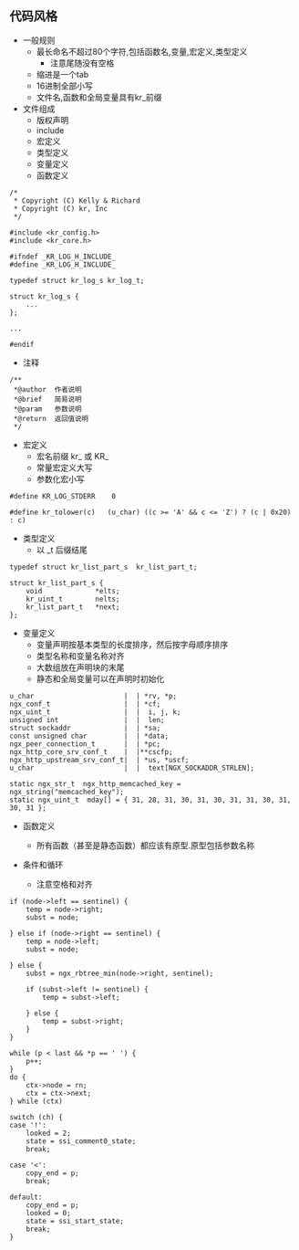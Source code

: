 ## 代码风格

* 一般规则
  * 最长命名不超过80个字符,包括函数名,变量,宏定义,类型定义
    * 注意尾随没有空格
  * 缩进是一个tab
  * 16进制全部小写
  * 文件名,函数和全局变量具有kr_前缀
* 文件组成
  * 版权声明
  * include
  * 宏定义
  * 类型定义
  * 变量定义
  * 函数定义

```
/*
 * Copyright (C) Kelly & Richard
 * Copyright (C) kr, Inc
 */

#include <kr_config.h>
#include <kr_core.h>

#ifndef _KR_LOG_H_INCLUDE_
#define _KR_LOG_H_INCLUDE_

typedef struct kr_log_s kr_log_t;

struct kr_log_s {
    ...
};

...

#endif

```

* 注释

```
/**
 *@author  作者说明
 *@brief   简易说明
 *@param   参数说明
 *@return  返回值说明
 */
```

* 宏定义
  * 宏名前缀 kr_ 或 KR_
  * 常量宏定义大写
  * 参数化宏小写

```
#define KR_LOG_STDERR    0

#define kr_tolower(c)   (u_char) ((c >= 'A' && c <= 'Z') ? (c | 0x20) : c)
```

* 类型定义
  * 以 _t 后缀结尾

```
typedef struct kr_list_part_s  kr_list_part_t;

struct kr_list_part_s {
    void             *elts;
    kr_uint_t        nelts;
    kr_list_part_t   *next;
};
```

* 变量定义
  * 变量声明按基本类型的长度排序，然后按字母顺序排序
  * 类型名称和变量名称对齐
  * 大数组放在声明块的末尾
  * 静态和全局变量可以在声明时初始化

```
u_char                      |  | *rv, *p;
ngx_conf_t                  |  | *cf;
ngx_uint_t                  |  |  i, j, k;
unsigned int                |  |  len;
struct sockaddr             |  | *sa;
const unsigned char         |  | *data;
ngx_peer_connection_t       |  | *pc;
ngx_http_core_srv_conf_t    |  |**cscfp;
ngx_http_upstream_srv_conf_t|  | *us, *uscf;
u_char                      |  |  text[NGX_SOCKADDR_STRLEN];

static ngx_str_t  ngx_http_memcached_key = ngx_string("memcached_key");
static ngx_uint_t  mday[] = { 31, 28, 31, 30, 31, 30, 31, 31, 30, 31, 30, 31 };
```

* 函数定义
  * 所有函数（甚至是静态函数）都应该有原型.原型包括参数名称

* 条件和循环
  * 注意空格和对齐

```
if (node->left == sentinel) {
    temp = node->right;
    subst = node;

} else if (node->right == sentinel) {
    temp = node->left;
    subst = node;

} else {
    subst = ngx_rbtree_min(node->right, sentinel);

    if (subst->left != sentinel) {
        temp = subst->left;

    } else {
        temp = subst->right;
    }
}

while (p < last && *p == ' ') {
    p++;
}
do {
    ctx->node = rn;
    ctx = ctx->next;
} while (ctx)

switch (ch) {
case '!':
    looked = 2;
    state = ssi_comment0_state;
    break;

case '<':
    copy_end = p;
    break;

default:
    copy_end = p;
    looked = 0;
    state = ssi_start_state;
    break;
}
```